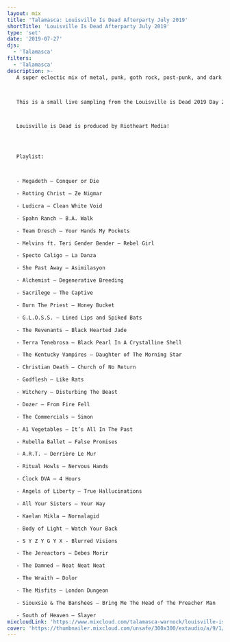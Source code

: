 ```yaml
---
layout: mix
title: 'Talamasca: Louisville Is Dead Afterparty July 2019'
shortTitle: 'Louisville Is Dead Afterparty July 2019'
type: 'set'
date: '2019-07-27'
djs:
  - 'Talamasca'
filters:
  - 'Talamasca'
description: >-
   A super eclectic mix of metal, punk, goth rock, post-punk, and dark wave. If you ever wanted a peek inside my musical brain, the Deadfest afterparty is it.



   This is a small live sampling from the Louisville is Dead 2019 Day 2 Afterparty at MagBar in Louisville, KY. Louisville is Dead Fest, or simply Deadfest is an annual festival that is always about local music and local art. Always all ages. Proceeds from 2019 benefitted Girls Rock Louisville, an organization which fosters creative expression and self-esteem in girls, trans, and gender non-conforming youth.



   Louisville is Dead is produced by Riotheart Media!




   Playlist:



   - Megadeth — Conquer or Die

   - Rotting Christ — Ze Nigmar

   - Ludicra — Clean White Void

   - Spahn Ranch — B.A. Walk

   - Team Dresch — Your Hands My Pockets

   - Melvins ft. Teri Gender Bender — Rebel Girl

   - Specto Caligo — La Danza

   - She Past Away — Asimilasyon

   - Alchemist — Degenerative Breeding

   - Sacrilege — The Captive

   - Burn The Priest — Honey Bucket

   - G.L.O.S.S. — Lined Lips and Spiked Bats

   - The Revenants — Black Hearted Jade

   - Terra Tenebrosa — Black Pearl In A Crystalline Shell

   - The Kentucky Vampires — Daughter of The Morning Star

   - Christian Death — Church of No Return

   - Godflesh — Like Rats

   - Witchery — Disturbing The Beast

   - Dozer — From Fire Fell

   - The Commercials — Simon

   - A1 Vegetables — It’s All In The Past

   - Rubella Ballet — False Promises

   - A.R.T. — Derrière Le Mur

   - Ritual Howls — Nervous Hands

   - Clock DVA — 4 Hours

   - Angels of Liberty — True Hallucinations

   - All Your Sisters — Your Way

   - Kaelan Mikla — Nornalagid

   - Body of Light — Watch Your Back

   - S Y Z Y G Y X - Blurred Visions

   - The Jereactors — Debes Morir

   - The Damned — Neat Neat Neat

   - The Wraith — Dolor

   - The Misfits — London Dungeon

   - Siouxsie & The Banshees — Bring Me The Head of The Preacher Man

   - South of Heaven — Slayer
mixcloudLink: 'https://www.mixcloud.com/talamasca-warnock/louisville-is-dead-afterparty-july-2019'
cover: 'https://thumbnailer.mixcloud.com/unsafe/300x300/extaudio/a/9/1/3/0449-959e-41b5-8e51-ea5f08a56942'
---
```

